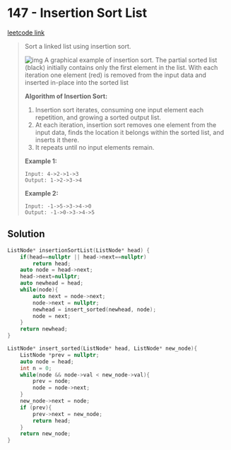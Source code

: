# 147 - Insertion Sort List

[leetcode link](https://leetcode.com/problems/insertion-sort-list/)

> Sort a linked list using insertion sort.
>
> ![img](https://upload.wikimedia.org/wikipedia/commons/0/0f/Insertion-sort-example-300px.gif)
>  A graphical example of insertion sort. The partial sorted list (black) initially contains only the first element in the list.
>  With each iteration one element (red) is removed from the input data and inserted in-place into the sorted list
>
> **Algorithm of Insertion Sort:**
>
> 1. Insertion sort iterates, consuming one input element each repetition, and growing a sorted output list.
> 2. At each iteration, insertion sort removes one element from the  input data, finds the location it belongs within the sorted list, and  inserts it there.
> 3. It repeats until no input elements remain.
>
> **Example 1:**
>
> ```
> Input: 4->2->1->3
> Output: 1->2->3->4
> ```
>
> **Example 2:**
>
> ```
> Input: -1->5->3->4->0
> Output: -1->0->3->4->5
> ```

## Solution

```cpp
ListNode* insertionSortList(ListNode* head) {
    if(head==nullptr || head->next==nullptr)
        return head;
    auto node = head->next;
    head->next=nullptr;
    auto newhead = head; 
    while(node){
        auto next = node->next;
        node->next = nullptr;
        newhead = insert_sorted(newhead, node); 
        node = next;
    }
    return newhead;
}

ListNode* insert_sorted(ListNode* head, ListNode* new_node){
    ListNode *prev = nullptr;
    auto node = head;
    int n = 0;
    while(node && node->val < new_node->val){
        prev = node;
        node = node->next;
    }
    new_node->next = node;
    if (prev){
        prev->next = new_node;
        return head;
    }
    return new_node;
}  
```